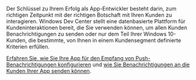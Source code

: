 ﻿Der Schlüssel zu Ihrem Erfolg als App-Entwickler besteht darin, zum richtigen Zeitpunkt mit der richtigen Botschaft mit Ihren Kunden zu interagieren. Windows Dev Center stellt eine datenbasierte Plattform für Kundeninteraktionen bereit, die Sie verwenden können, um allen Kunden Benachrichtigungen zu senden oder nur dem Teil Ihrer Windows 10-Kunden, die bestimmte, von Ihnen in einem Kundensegment definierte Kriterien erfüllen.

[Erfahren Sie, wie Sie Ihre App für den Empfang von Push-Benachrichtigungen konfigurieren](https://docs.microsoft.com/windows/uwp/monetize/configure-your-app-to-receive-dev-center-notifications) und [wie Sie Benachrichtigungen an die Kunden Ihrer App senden können](https://docs.microsoft.com/en-us/windows/uwp/publish/send-push-notifications-to-your-apps-customers).
